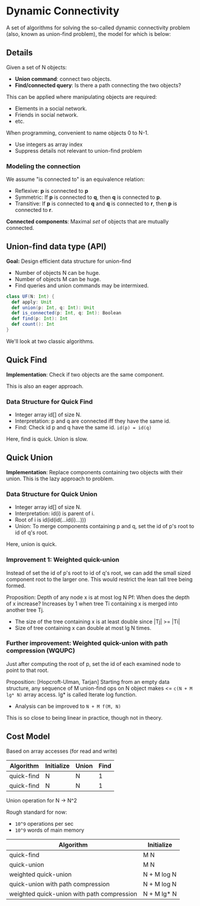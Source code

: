 # Dynamic Connectivity

A set of algorithms for solving the so-called dynamic connectivity problem (also, known as union-find problem), the model for which is below:

## Details

Given a set of N objects:

* **Union command**: connect two objects.
* **Find/connected query**: Is there a path connecting the two objects?

This can be applied where manipulating objects are required:

* Elements in a social network.
* Friends in social network.
* etc.

When programming, convenient to name objects 0 to N-1.

* Use integers as array index
* Suppress details not relevant to union-find problem

### Modeling the connection

We assume "is connected to" is an equivalence relation:

* Reflexive: **p** is connected to **p**
* Symmetric: If **p** is connected to **q**, then **q** is connected to **p**.
* Transitive: If **p** is connected to **q** and **q** is connected to **r**, then **p** is connected to **r**.

**Connected components**: Maximal _set_ of objects that are mutually connected.

## Union-find data type (API)

**Goal:** Design efficient data structure for union-find

* Number of objects N can be huge.
* Number of objects M can be huge.
* Find queries and union commands may be intermixed.

```scala
class UF(N: Int) {
  def apply: Unit
  def union(p: Int, q: Int): Unit
  def is_connected(p: Int, q: Int): Boolean
  def find(p: Int): Int
  def count(): Int
}
```

We'll look at two classic algorithms.

## Quick Find

**Implementation**: Check if two objects are the same component.

This is also an eager approach.

### Data Structure for Quick Find

* Integer array id[] of size N.
* Interpretation: p and q are connected iff they have the same id.
* Find: Check id p and q have the same id. ```id(p) = id(q)```

Here, find is quick. Union is slow.

## Quick Union

**Implementation**: Replace components containing two objects with their union. This is the lazy approach to problem.

### Data Structure for Quick Union

* Integer array id[] of size N.
* Interpretation: id(i) is parent of i.
* Root of i is id(id(id(...id(i)...)))
* Union: To merge components containing p and q, set the id of p's root to id of q's root.

Here, union is quick.

### Improvement 1: Weighted quick-union

Instead of set the id of p's root to id of q's root, we can add the small sized component root to the larger one. This would restrict the lean tall tree being formed.

Proposition: Depth of any node x is at most log N
Pf: When does the depth of x increase?
Increases by 1 when tree Ti containing x is merged into another tree Tj.

* The size of the tree containing x is at least double since |Tj| >= |Ti|
* Size of tree containing x can double at most lg N times.

### Further improvement: Weighted quick-union with path compression (WQUPC)

Just after computing the root of p, set the id of each examined node to point to that root.

Proposition: [Hopcroft-Ulman, Tarjan] Starting from an empty data structure, any sequence of M union-find ops on N object makes <= ```c(N + M lg* N)``` array access. lg* is called Iterate log function.

* Analysis can be improved to ```N + M f(M, N)```

This is so close to being linear in practice, though not in theory.

## Cost Model

Based on array accesses (for read and write)

| Algorithm  | Initialize | Union | Find |
|------------|------------|-------|------|
| quick-find | N          | N     | 1    |
| quick-find | N          | N     | 1    |

Union operation for N -> N^2

Rough standard for now:

* ```10^9``` operations per sec
* ```10^9``` words of main memory

| Algorithm                                  | Initialize  |
|--------------------------------------------|-------------|
| quick-find                                 | M N         |
| quick-union                                | M N         |
| weighted quick-union                       | N + M log N |
| quick-union with path compression          | N + M log N |
| weighted quick-union with path compression | N + M lg* N |
